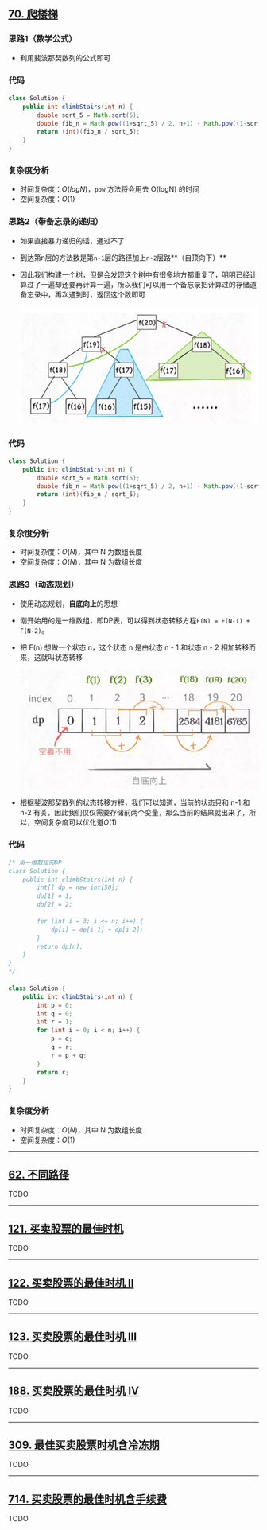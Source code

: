 ## [70. 爬楼梯](https://leetcode-cn.com/problems/climbing-stairs/)

### 思路1（数学公式）

-   利用斐波那契数列的公式即可

### 代码


```java
class Solution {
    public int climbStairs(int n) {
        double sqrt_5 = Math.sqrt(5);
        double fib_n = Math.pow((1+sqrt_5) / 2, n+1) - Math.pow((1-sqrt_5) / 2, n+1);
        return (int)(fib_n / sqrt_5);
    }
}
```

### **复杂度分析**

- 时间复杂度：$O(logN)$，`pow` 方法将会用去 O(logN) 的时间
- 空间复杂度：$O(1)$

### 思路2（带备忘录的递归）

-   如果直接暴力递归的话，通过不了

-   到达第n层的方法数是第`n-1`层的路径加上`n-2`层路**（自顶向下）**

-   因此我们构建一个树，但是会发现这个树中有很多地方都重复了，明明已经计算过了一遍却还要再计算一遍，所以我们可以用一个备忘录把计算过的存储道备忘录中，再次遇到时，返回这个数即可

    ![](../../../image/43.png)

### 代码


```java
class Solution {
    public int climbStairs(int n) {
        double sqrt_5 = Math.sqrt(5);
        double fib_n = Math.pow((1+sqrt_5) / 2, n+1) - Math.pow((1-sqrt_5) / 2, n+1);
        return (int)(fib_n / sqrt_5);
    }
}
```

### **复杂度分析**

- 时间复杂度：$O(N)$，其中 N 为数组长度
- 空间复杂度：$O(N)$，其中 N 为数组长度

### 思路3（动态规划）

-   使用动态规划，**自底向上**的思想

-   刚开始用的是一维数组，即DP表，可以得到状态转移方程`F(N) = F(N-1) + F(N-2)`。

-   把 F(n) 想做一个状态 n，这个状态 n 是由状态 n - 1 和状态 n - 2 相加转移而来，这就叫状态转移

    ![](../../../image/44.png)

-   根据斐波那契数列的状态转移方程，我们可以知道，当前的状态只和 n-1 和 n-2 有关，因此我们仅仅需要存储前两个变量，那么当前的结果就出来了，所以，空间复杂度可以优化道$O(1)$

### 代码


```java
/* 用一维数组的DP
class Solution {
    public int climbStairs(int n) {
        int[] dp = new int[50];
        dp[1] = 1;
        dp[2] = 2;

        for (int i = 3; i <= n; i++) {
            dp[i] = dp[i-1] + dp[i-2];
        }
        return dp[n];
    }
}
*/

class Solution {
    public int climbStairs(int n) {
        int p = 0;
        int q = 0;
        int r = 1;
        for (int i = 0; i < n; i++) {
            p = q;
            q = r;
            r = p + q;
        }
        return r;
    }
}
```

### **复杂度分析**

- 时间复杂度：$O(N)$，其中 N 为数组长度
- 空间复杂度：$O(1)$

<hr>

## [62. 不同路径](https://leetcode-cn.com/problems/unique-paths/)

TODO

<hr>

## [121. 买卖股票的最佳时机](https://leetcode-cn.com/problems/best-time-to-buy-and-sell-stock/)

TODO

<hr>

## [122. 买卖股票的最佳时机 II](https://leetcode-cn.com/problems/best-time-to-buy-and-sell-stock-ii/)

TODO

<hr>

## [123. 买卖股票的最佳时机 III](https://leetcode-cn.com/problems/best-time-to-buy-and-sell-stock-iii/)

TODO

<hr>

## [188. 买卖股票的最佳时机 IV](https://leetcode-cn.com/problems/best-time-to-buy-and-sell-stock-iv/)

TODO

<hr>

## [309. 最佳买卖股票时机含冷冻期](https://leetcode-cn.com/problems/best-time-to-buy-and-sell-stock-with-cooldown/)

TODO

<hr>

## [714. 买卖股票的最佳时机含手续费](https://leetcode-cn.com/problems/best-time-to-buy-and-sell-stock-with-transaction-fee/)

TODO